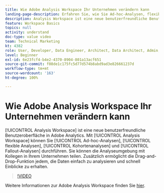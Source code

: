 ```yaml
---
title: Wie Adobe Analysis Workspace Ihr Unternehmen verändern kann
landing-page-description: Erfahren Sie, wie Sie Ad-hoc-Analysen, flexible Analysen, Kohortenanalysen und Fallout-Analysen mit Analysis Workspace durchführen.
description: Analysis Workspace ist eine neue benutzerfreundliche Benutzeroberfläche in Adobe Analytics. Mit Analysis Workspace können Sie Ad-hoc-Analysen, flexible Analysen, Kohortenanalysen und Fallout-Analysen durchführen. Sie können die Analyseumgebung mit Kollegen in Ihrem Unternehmen teilen. Zusätzlich ermöglicht die Drag-and-Drop-Funktion jedem, die Daten einfach zu analysieren und schnell Einblicke zu erhalten.
feature: Workspace Basics
topics: null
activity: understand
doc-type: value video
team: Technical Marketing
kt: 4382
role: User, Developer, Data Engineer, Architect, Data Architect, Admin, Leader
level: Beginner
exl-id: 6e23fcf4-b4e2-4370-8904-801a13acf651
source-git-commit: f08de1c175fc5d77d574b8abd9ad3e826661237d
workflow-type: tm+mt
source-wordcount: '163'
ht-degree: 100%

---
```


# Wie Adobe Analysis Workspace Ihr Unternehmen verändern kann

[!UICONTROL Analysis Workspace] ist eine neue benutzerfreundliche Benutzeroberfläche in Adobe Analytics. Mit [!UICONTROL Analysis Workspace] können Sie [!UICONTROL Ad-hoc-Analysen], [!UICONTROL flexible Analysen], [!UICONTROL Kohortenanalysen] und [!UICONTROL Fallout-Analysen] durchführen. Sie können die Analyseumgebung mit Kollegen in Ihrem Unternehmen teilen. Zusätzlich ermöglicht die Drag-and-Drop-Funktion jedem, die Daten einfach zu analysieren und schnell Einblicke zu erhalten.

>[!VIDEO](https://video.tv.adobe.com/v/31501/?quality=12)

Weitere Informationen zur Adobe Analysis Workspace finden Sie [hier](https://www.adobe.com/de/analytics/ad-hoc-analysis.html?sdid=T32PLYTV&amp;mv=search).
